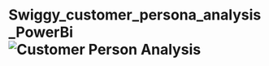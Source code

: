 # Swiggy_customer_persona_analysis_PowerBi![Customer Person Analysis](https://github.com/SathwikBhat/Swiggy_customer_persona_analysis_PowerBi/assets/141931631/5534e42f-52ec-4391-a7c5-d2c447d61547)
